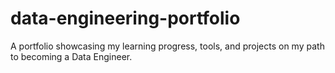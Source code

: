 # data-engineering-portfolio
A portfolio showcasing my learning progress, tools, and projects on my path to becoming a Data Engineer.
